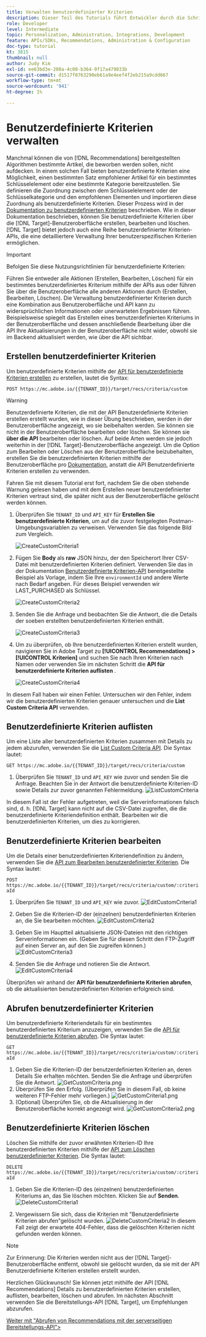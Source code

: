 ```yaml
---
title: Verwalten benutzerdefinierter Kriterien
description: Dieser Teil des Tutorials führt Entwickler durch die Schritte, die zur Verwendung von Adobe Target-APIs zum Verwalten, Erstellen, Auflisten, Bearbeiten, Abrufen und Löschen von Adobe Target Recommendations-Kriterien erforderlich sind.
role: Developer
level: Intermediate
topic: Personalization, Administration, Integrations, Development
feature: APIs/SDKs, Recommendations, Administration & Configuration
doc-type: tutorial
kt: 3815
thumbnail: null
author: Judy Kim
exl-id: ee63bd3e-200a-4c08-b364-9f17a479033b
source-git-commit: d1517f0763290eb61a9e4eef4f2eb215a9cdd667
workflow-type: tm+mt
source-wordcount: '941'
ht-degree: 1%

---
```


# Benutzerdefinierte Kriterien verwalten

Manchmal können die von [!DNL Recommendations] bereitgestellten Algorithmen bestimmte Artikel, die beworben werden sollen, nicht aufdecken. In einem solchen Fall bieten benutzerdefinierte Kriterien eine Möglichkeit, einen bestimmten Satz empfohlener Artikel für ein bestimmtes Schlüsselelement oder eine bestimmte Kategorie bereitzustellen. Sie definieren die Zuordnung zwischen dem Schlüsselelement oder der Schlüsselkategorie und den empfohlenen Elementen und importieren diese Zuordnung als benutzerdefinierte Kriterien. Dieser Prozess wird in der [Dokumentation zu benutzerdefinierten Kriterien](https://experienceleague.adobe.com/docs/target/using/recommendations/criteria/recommendations-csv.html?lang=en) beschrieben. Wie in dieser Dokumentation beschrieben, können Sie benutzerdefinierte Kriterien über die [!DNL Target]-Benutzeroberfläche erstellen, bearbeiten und löschen. [!DNL Target] bietet jedoch auch eine Reihe benutzerdefinierter Kriterien-APIs, die eine detailliertere Verwaltung Ihrer benutzerspezifischen Kriterien ermöglichen.

>[!IMPORTANT]
>
>Befolgen Sie diese Nutzungsrichtlinien für benutzerdefinierte Kriterien:
>
> Führen Sie entweder alle Aktionen (Erstellen, Bearbeiten, Löschen) für ein bestimmtes benutzerdefiniertes Kriterium mithilfe der APIs aus oder führen Sie über die Benutzeroberfläche alle anderen Aktionen durch (Erstellen, Bearbeiten, Löschen). Die Verwaltung benutzerdefinierter Kriterien durch eine Kombination aus Benutzeroberfläche und API kann zu widersprüchlichen Informationen oder unerwarteten Ergebnissen führen. Beispielsweise spiegelt das Erstellen eines benutzerdefinierten Kriteriums in der Benutzeroberfläche und dessen anschließende Bearbeitung über die API Ihre Aktualisierungen in der Benutzeroberfläche nicht wider, obwohl sie im Backend aktualisiert werden, wie über die API sichtbar.

## Erstellen benutzerdefinierter Kriterien

Um benutzerdefinierte Kriterien mithilfe der [API für benutzerdefinierte Kriterien erstellen](https://developers.adobetarget.com/api/recommendations/#operation/createCriteriaCustom) zu erstellen, lautet die Syntax:

`POST https://mc.adobe.io/{{TENANT_ID}}/target/recs/criteria/custom`

>[!WARNING]
>
>Benutzerdefinierte Kriterien, die mit der API Benutzerdefinierte Kriterien erstellen erstellt wurden, wie in dieser Übung beschrieben, werden in der Benutzeroberfläche angezeigt, wo sie beibehalten werden. Sie können sie nicht in der Benutzeroberfläche bearbeiten oder löschen. Sie können sie **über die API** bearbeiten oder löschen. Auf beide Arten werden sie jedoch weiterhin in der [!DNL Target]-Benutzeroberfläche angezeigt. Um die Option zum Bearbeiten oder Löschen aus der Benutzeroberfläche beizubehalten, erstellen Sie die benutzerdefinierten Kriterien mithilfe der Benutzeroberfläche pro [Dokumentation](https://experienceleague.adobe.com/docs/target/using/recommendations/criteria/recommendations-csv.html?lang=en), anstatt die API Benutzerdefinierte Kriterien erstellen zu verwenden.

Fahren Sie mit diesem Tutorial erst fort, nachdem Sie die oben stehende Warnung gelesen haben und mit dem Erstellen neuer benutzerdefinierter Kriterien vertraut sind, die später nicht aus der Benutzeroberfläche gelöscht werden können.

1. Überprüfen Sie `TENANT_ID` und `API_KEY` für **Erstellen Sie benutzerdefinierte Kriterien**, um auf die zuvor festgelegten Postman-Umgebungsvariablen zu verweisen. Verwenden Sie das folgende Bild zum Vergleich.

   ![CreateCustomCriteria1](assets/CreateCustomCriteria1.png)

2. Fügen Sie **Body** als **raw** JSON hinzu, der den Speicherort Ihrer CSV-Datei mit benutzerdefinierten Kriterien definiert. Verwenden Sie das in der Dokumentation [Benutzerdefinierte Kriterien-API](https://developers.adobetarget.com/api/recommendations/#operation/getAllCriteriaCustom) bereitgestellte Beispiel als Vorlage, indem Sie Ihre `environmentId` und andere Werte nach Bedarf angeben. Für dieses Beispiel verwenden wir LAST_PURCHASED als Schlüssel.

   ![CreateCustomCriteria2](assets/CreateCustomCriteria2.png)

3. Senden Sie die Anfrage und beobachten Sie die Antwort, die die Details der soeben erstellten benutzerdefinierten Kriterien enthält.

   ![CreateCustomCriteria3](assets/CreateCustomCriteria3.png)

4. Um zu überprüfen, ob Ihre benutzerdefinierten Kriterien erstellt wurden, navigieren Sie in Adobe Target zu **[!UICONTROL Recommendations] > [!UICONTROL Kriterien]** und suchen Sie nach Ihren Kriterien nach Namen oder verwenden Sie im nächsten Schritt die **API für benutzerdefinierte Kriterien auflisten** .

   ![CreateCustomCriteria4](assets/CreateCustomCriteria4.png)

In diesem Fall haben wir einen Fehler. Untersuchen wir den Fehler, indem wir die benutzerdefinierten Kriterien genauer untersuchen und die **List Custom Criteria API** verwenden.

## Benutzerdefinierte Kriterien auflisten

Um eine Liste aller benutzerdefinierten Kriterien zusammen mit Details zu jedem abzurufen, verwenden Sie die [List Custom Criteria API](https://developers.adobetarget.com/api/recommendations/#operation/getAllCriteriaCustom). Die Syntax lautet:

`GET https://mc.adobe.io/{{TENANT_ID}}/target/recs/criteria/custom`

1. Überprüfen Sie `TENANT_ID` und `API_KEY` wie zuvor und senden Sie die Anfrage. Beachten Sie in der Antwort die benutzerdefinierte Kriterien-ID sowie Details zur zuvor genannten Fehlermeldung.
   ![ListCustomCriteria](assets/ListCustomCriteria.png)

In diesem Fall ist der Fehler aufgetreten, weil die Serverinformationen falsch sind, d. h. [!DNL Target] kann nicht auf die CSV-Datei zugreifen, die die benutzerdefinierte Kriteriendefinition enthält. Bearbeiten wir die benutzerdefinierten Kriterien, um dies zu korrigieren.

## Benutzerdefinierte Kriterien bearbeiten

Um die Details einer benutzerdefinierten Kriteriendefinition zu ändern, verwenden Sie die [API zum Bearbeiten benutzerdefinierter Kriterien](https://developers.adobetarget.com/api/recommendations/#operation/updateCriteriaCustom). Die Syntax lautet:

`POST https://mc.adobe.io/{{TENANT_ID}}/target/recs/criteria/custom/:criteriaId`

1. Überprüfen Sie `TENANT_ID` und `API_KEY` wie zuvor.
   ![EditCustomCriteria1](assets/EditCustomCriteria1.png)

1. Geben Sie die Kriterien-ID der (einzelnen) benutzerdefinierten Kriterien an, die Sie bearbeiten möchten.
   ![EditCustomCriteria2](assets/EditCustomCriteria2.png)

1. Geben Sie im Hauptteil aktualisierte JSON-Dateien mit den richtigen Serverinformationen ein. (Geben Sie für diesen Schritt den FTP-Zugriff auf einen Server an, auf den Sie zugreifen können.)
   ![EditCustomCriteria3](assets/EditCustomCriteria3.png)

1. Senden Sie die Anfrage und notieren Sie die Antwort.
   ![EditCustomCriteria4](assets/EditCustomCriteria4.png)

Überprüfen wir anhand der **API für benutzerdefinierte Kriterien abrufen**, ob die aktualisierten benutzerdefinierten Kriterien erfolgreich sind.

## Abrufen benutzerdefinierter Kriterien

Um benutzerdefinierte Kriteriendetails für ein bestimmtes benutzerdefiniertes Kriterium anzuzeigen, verwenden Sie die [API für benutzerdefinierte Kriterien abrufen](https://developers.adobetarget.com/api/recommendations/#operation/getCriteriaCustom). Die Syntax lautet:

`GET https://mc.adobe.io/{{TENANT_ID}}/target/recs/criteria/custom/:criteriaId`

1. Geben Sie die Kriterien-ID der benutzerdefinierten Kriterien an, deren Details Sie erhalten möchten. Senden Sie die Anfrage und überprüfen Sie die Antwort.
   ![GetCustomCriteria.png](assets/GetCustomCriteria.png)
1. Überprüfen Sie den Erfolg. (Überprüfen Sie in diesem Fall, ob keine weiteren FTP-Fehler mehr vorliegen.)
   ![GetCustomCriteria1.png](assets/GetCustomCriteria1.png)
1. (Optional) Überprüfen Sie, ob die Aktualisierung in der Benutzeroberfläche korrekt angezeigt wird.
   ![GetCustomCriteria2.png](assets/GetCustomCriteria2.png)

## Benutzerdefinierte Kriterien löschen

Löschen Sie mithilfe der zuvor erwähnten Kriterien-ID Ihre benutzerdefinierten Kriterien mithilfe der [API zum Löschen benutzerdefinierter Kriterien](https://developers.adobetarget.com/api/recommendations/#operation/deleteCriteriaCustom). Die Syntax lautet:

`DELETE https://mc.adobe.io/{{TENANT_ID}}/target/recs/criteria/custom/:criteriaId`

1. Geben Sie die Kriterien-ID des (einzelnen) benutzerdefinierten Kriteriums an, das Sie löschen möchten. Klicken Sie auf **Senden**.
   ![DeleteCustomCriteria1](assets/DeleteCustomCriteria1.png)

1. Vergewissern Sie sich, dass die Kriterien mit &quot;Benutzerdefinierte Kriterien abrufen&quot;gelöscht wurden.
   ![DeleteCustomCriteria2](assets/DeleteCustomCriteria2.png)
In diesem Fall zeigt der erwartete 404-Fehler, dass die gelöschten Kriterien nicht gefunden werden können.

>[!NOTE]
>Zur Erinnerung: Die Kriterien werden nicht aus der [!DNL Target]-Benutzeroberfläche entfernt, obwohl sie gelöscht wurden, da sie mit der API Benutzerdefinierte Kriterien erstellen erstellt wurden.

Herzlichen Glückwunsch! Sie können jetzt mithilfe der API [!DNL Recommendations] Details zu benutzerdefinierten Kriterien erstellen, auflisten, bearbeiten, löschen und abrufen. Im nächsten Abschnitt verwenden Sie die Bereitstellungs-API [!DNL Target], um Empfehlungen abzurufen.

[Weiter mit &quot;Abrufen von Recommendations mit der serverseitigen Bereitstellungs-API&quot;>](fetch-recs-server-side-delivery-api.md)
